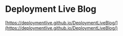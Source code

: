 
# Deployment Live Blog

[https://deploymentlive.github.io/DeploymentLiveBlog/](https://deploymentlive.github.io/DeploymentLiveBlog/)